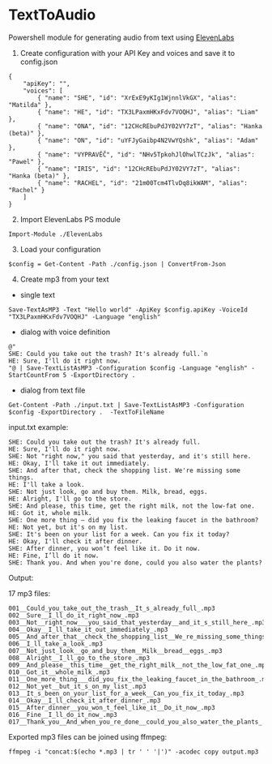 # TextToAudio
Powershell module for generating audio from text using [ElevenLabs](https://elevenlabs.io/) 

1. Create configuration with your API Key and voices and save it to config.json
```
{
    "apiKey": "",
    "voices": [
        { "name": "SHE", "id": "XrExE9yKIg1WjnnlVkGX", "alias": "Matilda" },
        { "name": "HE", "id": "TX3LPaxmHKxFdv7VOQHJ", "alias": "Liam" },
        { "name": "ONA", "id": "12CHcREbuPdJY02VY7zT", "alias": "Hanka (beta)" },
        { "name": "ON", "id": "uYFJyGaibp4N2VwYQshk", "alias": "Adam" },
        { "name": "VYPRAVĚČ", "id": "NHv5TpkohJlOhwlTCzJk", "alias": "Pawel" },
        { "name": "IRIS", "id": "12CHcREbuPdJY02VY7zT", "alias": "Hanka (beta)" },
        { "name": "RACHEL", "id": "21m00Tcm4TlvDq8ikWAM", "alias": "Rachel" }
    ]
}
```


2. Import ElevenLabs PS module

```
Import-Module ./ElevenLabs
```


3. Load your configuration

```
$config = Get-Content -Path ./config.json | ConvertFrom-Json
```

4. Create mp3 from your text

- single text
```
Save-TextAsMP3 -Text "Hello world" -ApiKey $config.apiKey -VoiceId "TX3LPaxmHKxFdv7VOQHJ" -Language "english"
``` 

- dialog with voice definition
```
@"
SHE: Could you take out the trash? It's already full.`n
HE: Sure, I'll do it right now.
"@ | Save-TextListAsMP3 -Configuration $config -Language "english" -StartCountFrom 5 -ExportDirectory . 
```

- dialog from text file
```
Get-Content -Path ./input.txt | Save-TextListAsMP3 -Configuration $config -ExportDirectory .  -TextToFileName
```

input.txt example:

```
SHE: Could you take out the trash? It's already full.
HE: Sure, I'll do it right now.
SHE: Not "right now," you said that yesterday, and it's still here.
HE: Okay, I'll take it out immediately.
SHE: And after that, check the shopping list. We're missing some things.
HE: I'll take a look.
SHE: Not just look, go and buy them. Milk, bread, eggs.
HE: Alright, I'll go to the store.
SHE: And please, this time, get the right milk, not the low-fat one.
HE: Got it, whole milk.
SHE: One more thing – did you fix the leaking faucet in the bathroom?
HE: Not yet, but it's on my list.
SHE: It's been on your list for a week. Can you fix it today?
HE: Okay, I'll check it after dinner.
SHE: After dinner, you won’t feel like it. Do it now.
HE: Fine, I’ll do it now.
SHE: Thank you. And when you're done, could you also water the plants?
```

Output:

17 mp3 files:


```
001__Could_you_take_out_the_trash__It_s_already_full_.mp3
002__Sure__I_ll_do_it_right_now_.mp3
003__Not__right_now___you_said_that_yesterday__and_it_s_still_here_.mp3
004__Okay__I_ll_take_it_out_immediately_.mp3
005__And_after_that__check_the_shopping_list__We_re_missing_some_things_.mp3
006__I_ll_take_a_look_.mp3
007__Not_just_look__go_and_buy_them__Milk__bread__eggs_.mp3
008__Alright__I_ll_go_to_the_store_.mp3
009__And_please__this_time__get_the_right_milk__not_the_low_fat_one_.mp3
010__Got_it__whole_milk_.mp3
011__One_more_thing___did_you_fix_the_leaking_faucet_in_the_bathroom_.mp3
012__Not_yet__but_it_s_on_my_list_.mp3
013__It_s_been_on_your_list_for_a_week__Can_you_fix_it_today_.mp3
014__Okay__I_ll_check_it_after_dinner_.mp3
015__After_dinner__you_won_t_feel_like_it__Do_it_now_.mp3
016__Fine__I_ll_do_it_now_.mp3
017__Thank_you__And_when_you_re_done__could_you_also_water_the_plants_.mp3
```

Exported mp3 files can be joined using ffmpeg:
```
ffmpeg -i "concat:$(echo *.mp3 | tr ' ' '|')" -acodec copy output.mp3
```
